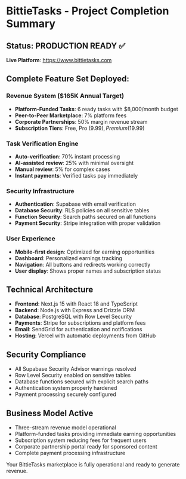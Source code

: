 # BittieTasks - Project Completion Summary

## Status: PRODUCTION READY ✅

**Live Platform**: https://www.bittietasks.com

## Complete Feature Set Deployed:

### Revenue System ($165K Annual Target)
- **Platform-Funded Tasks**: 6 ready tasks with $8,000/month budget
- **Peer-to-Peer Marketplace**: 7% platform fees 
- **Corporate Partnerships**: 50% margin revenue stream
- **Subscription Tiers**: Free, Pro ($9.99), Premium ($19.99)

### Task Verification Engine
- **Auto-verification**: 70% instant processing
- **AI-assisted review**: 25% with minimal oversight
- **Manual review**: 5% for complex cases
- **Instant payments**: Verified tasks pay immediately

### Security Infrastructure
- **Authentication**: Supabase with email verification
- **Database Security**: RLS policies on all sensitive tables
- **Function Security**: Search paths secured on all functions
- **Payment Security**: Stripe integration with proper validation

### User Experience
- **Mobile-first design**: Optimized for earning opportunities
- **Dashboard**: Personalized earnings tracking
- **Navigation**: All buttons and redirects working correctly
- **User display**: Shows proper names and subscription status

## Technical Architecture
- **Frontend**: Next.js 15 with React 18 and TypeScript
- **Backend**: Node.js with Express and Drizzle ORM
- **Database**: PostgreSQL with Row Level Security
- **Payments**: Stripe for subscriptions and platform fees
- **Email**: SendGrid for authentication and notifications
- **Hosting**: Vercel with automatic deployments from GitHub

## Security Compliance
- All Supabase Security Advisor warnings resolved
- Row Level Security enabled on sensitive tables
- Database functions secured with explicit search paths
- Authentication system properly hardened
- Payment processing securely configured

## Business Model Active
- Three-stream revenue model operational
- Platform-funded tasks providing immediate earning opportunities
- Subscription system reducing fees for frequent users
- Corporate partnership portal ready for sponsored content
- Complete payment processing infrastructure

Your BittieTasks marketplace is fully operational and ready to generate revenue.